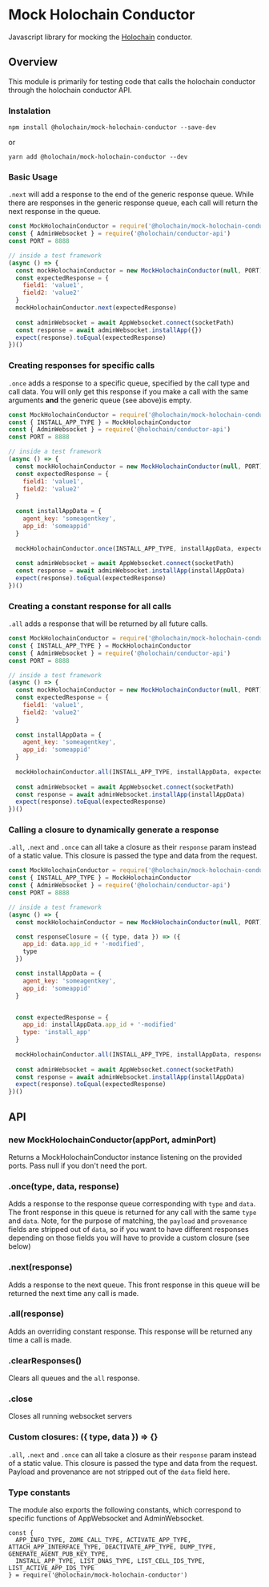 # Mock Holochain Conductor

Javascript library for mocking the [Holochain](https://github.com/holochain/holochain) conductor.

## Overview
This module is primarily for testing code that calls the holochain conductor through the holochain conductor API.

### Instalation

`npm install @holochain/mock-holochain-conductor --save-dev`

or

`yarn add @holochain/mock-holochain-conductor --dev`

### Basic Usage
`.next` will add a response to the end of the generic response queue. While there are responses in the generic response queue, each call will return the next response in the queue.

```javascript
const MockHolochainConductor = require('@holochain/mock-holochain-conductor')
const { AdminWebsocket } = require('@holochain/conductor-api')
const PORT = 8888

// inside a test framework
(async () => {
  const mockHolochainConductor = new MockHolochainConductor(null, PORT)
  const expectedResponse = {
    field1: 'value1',
    field2: 'value2'    
  }
  mockHolochainConductor.next(expectedResponse)
  
  const adminWebsocket = await AppWebsocket.connect(socketPath)
  const response = await adminWebsocket.installApp({})
  expect(response).toEqual(expectedResponse)
})()

```

### Creating responses for specific calls
`.once` adds a response to a specific queue, specified by the call type and call data. You will only get this response if you make a call with the same arguments **and** the generic queue (see above)is empty.

```javascript
const MockHolochainConductor = require('@holochain/mock-holochain-conductor')
const { INSTALL_APP_TYPE } = MockHolochainConductor
const { AdminWebsocket } = require('@holochain/conductor-api')
const PORT = 8888

// inside a test framework
(async () => {
  const mockHolochainConductor = new MockHolochainConductor(null, PORT)
  const expectedResponse = {
    field1: 'value1',
    field2: 'value2'    
  }
  
  const installAppData = {
    agent_key: 'someagentkey',
    app_id: 'someappid'
  }
  
  mockHolochainConductor.once(INSTALL_APP_TYPE, installAppData, expectedResponse)
  
  const adminWebsocket = await AppWebsocket.connect(socketPath)
  const response = await adminWebsocket.installApp(installAppData)
  expect(response).toEqual(expectedResponse)
})()

```

### Creating a constant response for all calls
`.all` adds a response that will be returned by all future calls.

```javascript
const MockHolochainConductor = require('@holochain/mock-holochain-conductor')
const { INSTALL_APP_TYPE } = MockHolochainConductor
const { AdminWebsocket } = require('@holochain/conductor-api')
const PORT = 8888

// inside a test framework
(async () => {
  const mockHolochainConductor = new MockHolochainConductor(null, PORT)
  const expectedResponse = {
    field1: 'value1',
    field2: 'value2'    
  }
  
  const installAppData = {
    agent_key: 'someagentkey',
    app_id: 'someappid'
  }
  
  mockHolochainConductor.all(INSTALL_APP_TYPE, installAppData, expectedResponse)
  
  const adminWebsocket = await AppWebsocket.connect(socketPath)
  const response = await adminWebsocket.installApp(installAppData)
  expect(response).toEqual(expectedResponse)
})()

```

### Calling a closure to dynamically generate a response
`.all`, `.next` and `.once` can all take a closure as their `response` param instead of a static value. This closure is passed the type and data from the request.

```javascript
const MockHolochainConductor = require('@holochain/mock-holochain-conductor')
const { INSTALL_APP_TYPE } = MockHolochainConductor
const { AdminWebsocket } = require('@holochain/conductor-api')
const PORT = 8888

// inside a test framework
(async () => {
  const mockHolochainConductor = new MockHolochainConductor(null, PORT)

  const responseClosure = ({ type, data }) => ({ 
    app_id: data.app_id + '-modified',
    type
  })

  const installAppData = {
    agent_key: 'someagentkey',
    app_id: 'someappid'
  }


  const expectedResponse = {
    app_id: installAppData.app_id + '-modified'
    type: 'install_app'
  }
    
  mockHolochainConductor.all(INSTALL_APP_TYPE, installAppData, responseClosure)
  
  const adminWebsocket = await AppWebsocket.connect(socketPath)
  const response = await adminWebsocket.installApp(installAppData)
  expect(response).toEqual(expectedResponse)
})()

```

## API

### new MockHolochainConductor(appPort, adminPort)
Returns a MockHolochainConductor instance listening on the provided ports. Pass null if you don't need the port.

### .once(type, data, response)
Adds a response to the response queue corresponding with `type` and `data`. The front response in this queue is returned for any call with the same `type` and `data`. Note, for the purpose of matching, the `payload` and `provenance` fields are stripped out of `data`, so if you want to have different responses depending on those fields you will have to provide a custom closure (see below)

### .next(response)
Adds a response to the next queue. This front response in this queue will be returned the next time any call is made.

### .all(response)
Adds an overriding constant response. This response will be returned any time a call is made.

### .clearResponses()
Clears all queues and the `all` response. 

### .close
Closes all running websocket servers

### Custom closures: ({ type, data }) => {}
`.all`, `.next` and `.once` can all take a closure as their `response` param instead of a static value. This closure is passed the type and data from the request. Payload and provenance are not stripped out of the `data` field here.

### Type constants
The module also exports the following constants, which correspond to specific functions of AppWebsocket and AdminWebsocket.
```
const {
  APP_INFO_TYPE, ZOME_CALL_TYPE, ACTIVATE_APP_TYPE, ATTACH_APP_INTERFACE_TYPE, DEACTIVATE_APP_TYPE, DUMP_TYPE, GENERATE_AGENT_PUB_KEY_TYPE,
  INSTALL_APP_TYPE, LIST_DNAS_TYPE, LIST_CELL_IDS_TYPE, LIST_ACTIVE_APP_IDS_TYPE
} = require('@holochain/mock-holochain-conductor')
```
